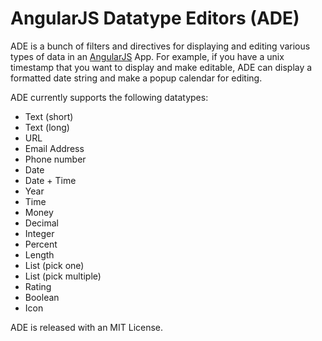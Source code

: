 AngularJS Datatype Editors (ADE)
===

ADE is a bunch of filters and directives for displaying and editing various types of data in an <a href="http://angularjs.org/">AngularJS</a> App.  For example, if you have a unix timestamp that you want to display and make editable, ADE can display a formatted date string and make a popup calendar for editing. 

ADE currently supports the following datatypes:

- Text (short)
- Text (long)
- URL
- Email Address
- Phone number
- Date
- Date + Time
- Year
- Time
- Money
- Decimal
- Integer
- Percent
- Length
- List (pick one)
- List (pick multiple)
- Rating
- Boolean
- Icon


ADE is released with an MIT License.
